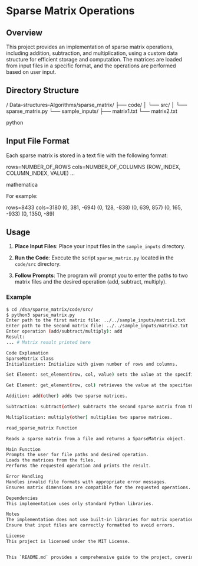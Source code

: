 
# Sparse Matrix Operations

## Overview

This project provides an implementation of sparse matrix operations, including addition, subtraction, and multiplication, using a custom data structure for efficient storage and computation. The matrices are loaded from input files in a specific format, and the operations are performed based on user input.

## Directory Structure

/  Data-structures-Algorithms/sparse_matrix/
├── code/
│ └── src/
│ └── sparse_matrix.py
└── sample_inputs/
├── matrix1.txt
└── matrix2.txt

python


## Input File Format

Each sparse matrix is stored in a text file with the following format:

rows=NUMBER_OF_ROWS
cols=NUMBER_OF_COLUMNS
(ROW_INDEX, COLUMN_INDEX, VALUE)
...

mathematica


For example:

rows=8433
cols=3180
(0, 381, -694)
(0, 128, -838)
(0, 639, 857)
(0, 165, -933)
(0, 1350, -89)

## Usage

1. **Place Input Files**: Place your input files in the `sample_inputs` directory.

2. **Run the Code**: Execute the script `sparse_matrix.py` located in the `code/src` directory.

3. **Follow Prompts**: The program will prompt you to enter the paths to two matrix files and the desired operation (add, subtract, multiply).

### Example

```bash
$ cd /dsa/sparse_matrix/code/src/
$ python3 sparse_matrix.py
Enter path to the first matrix file: ../../sample_inputs/matrix1.txt
Enter path to the second matrix file: ../../sample_inputs/matrix2.txt
Enter operation (add/subtract/multiply): add
Result:
... # Matrix result printed here

Code Explanation
SparseMatrix Class
Initialization: Initialize with given number of rows and columns.

Set Element: set_element(row, col, value) sets the value at the specified position.

Get Element: get_element(row, col) retrieves the value at the specified position.

Addition: add(other) adds two sparse matrices.

Subtraction: subtract(other) subtracts the second sparse matrix from the first.

Multiplication: multiply(other) multiplies two sparse matrices.

read_sparse_matrix Function

Reads a sparse matrix from a file and returns a SparseMatrix object.

Main Function
Prompts the user for file paths and desired operation.
Loads the matrices from the files.
Performs the requested operation and prints the result.

Error Handling
Handles invalid file formats with appropriate error messages.
Ensures matrix dimensions are compatible for the requested operations.

Dependencies
This implementation uses only standard Python libraries.

Notes
The implementation does not use built-in libraries for matrix operations to ensure custom handling of sparse matrices.
Ensure that input files are correctly formatted to avoid errors.

License
This project is licensed under the MIT License.


This `README.md` provides a comprehensive guide to the project, covering the directory structure, input file format, usage instructions, code explanation, error handling, dependencies, and licensing information.





